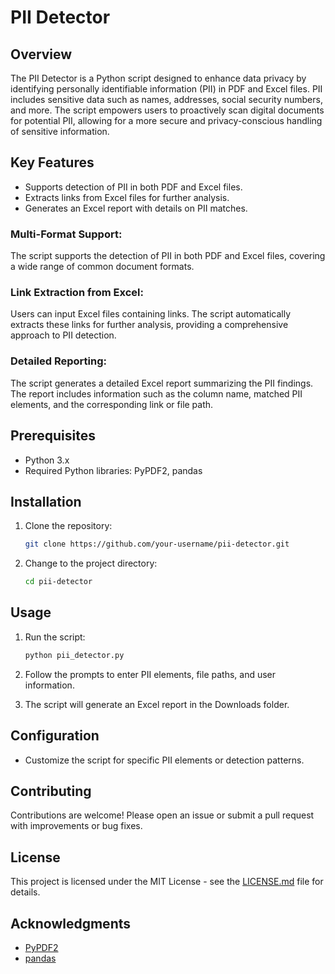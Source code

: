 # PII Detector

## Overview

The PII Detector is a Python script designed to enhance data privacy by identifying personally identifiable information (PII) in PDF and Excel files. PII includes sensitive data such as names, addresses, social security numbers, and more. The script empowers users to proactively scan digital documents for potential PII, allowing for a more secure and privacy-conscious handling of sensitive information.

## Key Features

- Supports detection of PII in both PDF and Excel files.
- Extracts links from Excel files for further analysis.
- Generates an Excel report with details on PII matches.

### Multi-Format Support:

The script supports the detection of PII in both PDF and Excel files, covering a wide range of common document formats.
### Link Extraction from Excel:

Users can input Excel files containing links. The script automatically extracts these links for further analysis, providing a comprehensive approach to PII detection.
### Detailed Reporting:

The script generates a detailed Excel report summarizing the PII findings. The report includes information such as the column name, matched PII elements, and the corresponding link or file path.



## Prerequisites

- Python 3.x
- Required Python libraries: PyPDF2, pandas

## Installation

1. Clone the repository:

    ```bash
    git clone https://github.com/your-username/pii-detector.git
    ```

2. Change to the project directory:

    ```bash
    cd pii-detector
    ```

## Usage

1. Run the script:

    ```bash
    python pii_detector.py
    ```

2. Follow the prompts to enter PII elements, file paths, and user information.

3. The script will generate an Excel report in the Downloads folder.

## Configuration

- Customize the script for specific PII elements or detection patterns.

## Contributing

Contributions are welcome! Please open an issue or submit a pull request with improvements or bug fixes.

## License

This project is licensed under the MIT License - see the [LICENSE.md](LICENSE.md) file for details.

## Acknowledgments

- [PyPDF2](https://pythonhosted.org/PyPDF2/)
- [pandas](https://pandas.pydata.org/)

